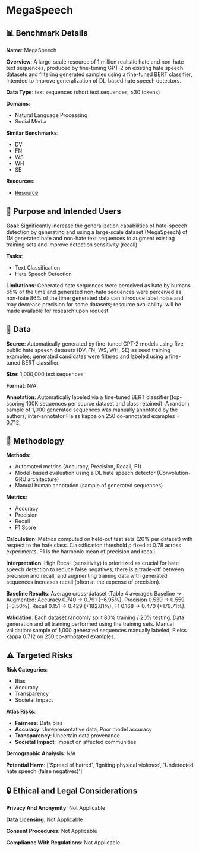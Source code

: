 # MegaSpeech

## 📊 Benchmark Details

**Name**: MegaSpeech

**Overview**: A large-scale resource of 1 million realistic hate and non-hate text sequences, produced by fine-tuning GPT-2 on existing hate speech datasets and filtering generated samples using a fine-tuned BERT classifier, intended to improve generalization of DL-based hate speech detectors.

**Data Type**: text sequences (short text sequences, ≤30 tokens)

**Domains**:
- Natural Language Processing
- Social Media

**Similar Benchmarks**:
- DV
- FN
- WS
- WH
- SE

**Resources**:
- [Resource](N/A)

## 🎯 Purpose and Intended Users

**Goal**: Significantly increase the generalization capabilities of hate-speech detection by generating and using a large-scale dataset (MegaSpeech) of 1M generated hate and non-hate text sequences to augment existing training sets and improve detection sensitivity (recall).

**Tasks**:
- Text Classification
- Hate Speech Detection

**Limitations**: Generated hate sequences were perceived as hate by humans 65% of the time and generated non-hate sequences were perceived as non-hate 86% of the time; generated data can introduce label noise and may decrease precision for some datasets; resource availability: will be made available for research upon request.

## 💾 Data

**Source**: Automatically generated by fine-tuned GPT-2 models using five public hate speech datasets (DV, FN, WS, WH, SE) as seed training examples; generated candidates were filtered and labeled using a fine-tuned BERT classifier.

**Size**: 1,000,000 text sequences

**Format**: N/A

**Annotation**: Automatically labeled via a fine-tuned BERT classifier (top-scoring 100K sequences per source dataset and class retained). A random sample of 1,000 generated sequences was manually annotated by the authors; inter-annotator Fleiss kappa on 250 co-annotated examples = 0.712.

## 🔬 Methodology

**Methods**:
- Automated metrics (Accuracy, Precision, Recall, F1)
- Model-based evaluation using a DL hate speech detector (Convolution-GRU architecture)
- Manual human annotation (sample of generated sequences)

**Metrics**:
- Accuracy
- Precision
- Recall
- F1 Score

**Calculation**: Metrics computed on held-out test sets (20% per dataset) with respect to the hate class. Classification threshold ρ fixed at 0.78 across experiments. F1 is the harmonic mean of precision and recall.

**Interpretation**: High Recall (sensitivity) is prioritized as crucial for hate speech detection to reduce false negatives; there is a trade-off between precision and recall, and augmenting training data with generated sequences increases recall (often at the expense of precision).

**Baseline Results**: Average cross-dataset (Table 4 average): Baseline -> Augmented: Accuracy 0.740 -> 0.791 (+6.95%), Precision 0.539 -> 0.559 (+3.50%), Recall 0.151 -> 0.429 (+182.81%), F1 0.168 -> 0.470 (+179.71%).

**Validation**: Each dataset randomly split 80% training / 20% testing. Data generation and all training performed using the training sets. Manual validation: sample of 1,000 generated sequences manually labeled; Fleiss kappa 0.712 on 250 co-annotated examples.

## ⚠️ Targeted Risks

**Risk Categories**:
- Bias
- Accuracy
- Transparency
- Societal Impact

**Atlas Risks**:
- **Fairness**: Data bias
- **Accuracy**: Unrepresentative data, Poor model accuracy
- **Transparency**: Uncertain data provenance
- **Societal Impact**: Impact on affected communities

**Demographic Analysis**: N/A

**Potential Harm**: ['Spread of hatred', 'Igniting physical violence', 'Undetected hate speech (false negatives)']

## 🔒 Ethical and Legal Considerations

**Privacy And Anonymity**: Not Applicable

**Data Licensing**: Not Applicable

**Consent Procedures**: Not Applicable

**Compliance With Regulations**: Not Applicable
